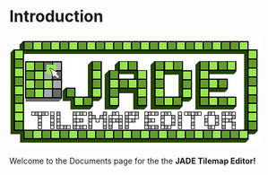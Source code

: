 # Introduction

![Tilemap Editor](./images/TilemapEditor_1.png)


Welcome to the Documents page for the the **JADE Tilemap Editor!**  

